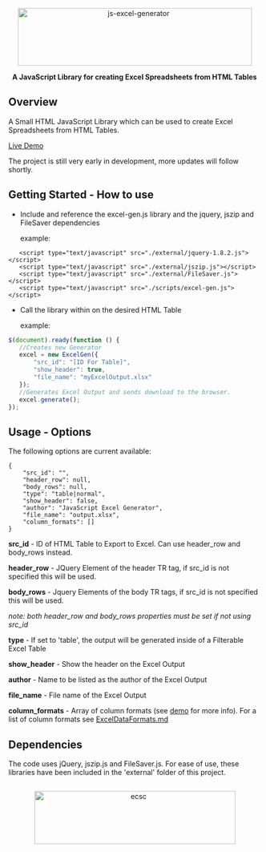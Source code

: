 <p align="center">
 <img width="467px" height="115" alt="js-excel-generator" src="https://i.imgur.com/Xw7Xfnv.png"/> 
</p>
<p align="center">
<b>A JavaScript Library for creating Excel Spreadsheets from HTML Tables</b>
</p>

## Overview
A Small HTML JavaScript Library which can be used to create Excel Spreadsheets 
from HTML Tables.  

[Live Demo](https://rawgit.com/ecscstatsconsulting/js-excel-generator/master/demo.htm)

The project is still very early in development, more updates will follow shortly.

## Getting Started - How to use

 - Include and reference the excel-gen.js library and the jquery, jszip and FileSaver dependencies
 
    example:
 ```
    <script type="text/javascript" src="./external/jquery-1.8.2.js"></script>
    <script type="text/javascript" src="./external/jszip.js"></script>
    <script type="text/javascript" src="./external/FileSaver.js"></script>
    <script type="text/javascript" src="./scripts/excel-gen.js"></script>
 ```
 - Call the library within on the desired HTML Table
    
    example:
    
 ```javascript
 $(document).ready(function () {
    //Creates new Generator
    excel = new ExcelGen({
        "src_id": "[ID For Table]",
        "show_header": true,
        "file_name": "myExcelOutput.xlsx"
    });
    //Generates Excel Output and sends download to the browser.
    excel.generate();
});
 ```
 
## Usage - Options
The following options are current available:
```
{
    "src_id": "",
    "header_row": null,
    "body_rows": null,
    "type": "table|normal",
    "show_header": false,
    "author": "JavaScript Excel Generator",
    "file_name": "output.xlsx",
    "column_formats": []
}
```

**src_id** - ID of HTML Table to Export to Excel.  Can use header_row and body_rows instead.

**header_row** - JQuery Element of the header TR tag, if src_id is not specified this will be used.

**body_rows** - Jquery Elements of the body TR tags, if src_id is not specified this will be used.

*note: both header_row and body_rows properties must be set if not using src_id*

**type** - If set to 'table', the output will be generated inside of a Filterable Excel Table

**show_header** - Show the header on the Excel Output

**author** - Name to be listed as the author of the Excel Output

**file_name** - File name of the Excel Output

**column_formats** - Array of column formats (see [demo](https://rawgit.com/ecscstatsconsulting/js-excel-generator/master/demo.htm) for more info).  For a list of column formats see [ExcelDataFormats.md](ExcelDataFormats.md)

## Dependencies
The code uses jQuery, jszip.js and FileSaver.js.  For ease of use, these libraries 
have been included in the 'external' folder of this project.

##

<p align="center">
 <img width="401px" height="106" alt="ecsc" src="https://i.imgur.com/SzVdycv.png"/> 
</p>
